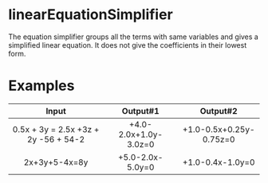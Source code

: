 # linearEquationSimplifier

The equation simplifier groups all the terms with same variables and gives a simplified linear equation.
It does not give the coefficients in their lowest form.

# Examples

|                Input                |           Output#1                 |               Output#2         |
|:-----------------------------------:|:----------------------------------:|:------------------------------:|
|0.5x + 3y = 2.5x +3z + 2y -56 + 54-2 |      +4.0-2.0x+1.0y-3.0z=0         |       +1.0-0.5x+0.25y-0.75z=0  |
|2x+3y+5-4x=8y                        |       +5.0-2.0x-5.0y=0             |  +1.0-0.4x-1.0y=0|
